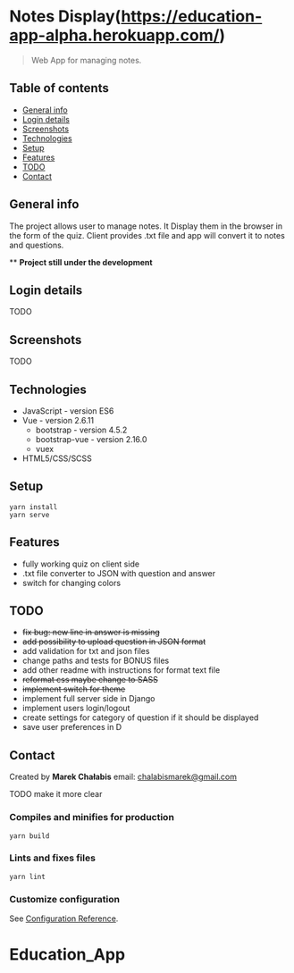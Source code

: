 # Notes Display(https://education-app-alpha.herokuapp.com/)

> Web App for managing notes.

## Table of contents

- [General info](#general-info)
- [Login details](#login-details)
- [Screenshots](#screenshots)
- [Technologies](#technologies)
- [Setup](#setup)
- [Features](#features)
- [TODO](#TODO)
- [Contact](#contact)

## General info

The project allows user to manage notes. It Display them in the browser in the form of the quiz. Client provides .txt file and app will convert it to notes and questions.

\*\* <b>Project still under the development</b>

## Login details

TODO

## Screenshots

TODO

## Technologies

- JavaScript - version ES6
- Vue - version 2.6.11
  - bootstrap - version 4.5.2
  - bootstrap-vue - version 2.16.0
  - vuex
- HTML5/CSS/SCSS

## Setup

```
yarn install
yarn serve
```

## Features

- fully working quiz on client side
- .txt file converter to JSON with question and answer
- switch for changing colors

## TODO

- ~~fix bug: new line in answer is missing~~
- ~~add possibility to upload question in JSON format~~
- add validation for txt and json files
- change paths and tests for BONUS files
- add other readme with instructions for format text file
- ~~reformat css maybe change to SASS~~
- ~~implement switch for theme~~
- implement full server side in Django
- implement users login/logout
- create settings for category of question if it should be displayed
- save user preferences in D

## Contact

Created by <b>Marek Chałabis</b> email: chalabismarek@gmail.com

TODO make it more clear

### Compiles and minifies for production

```
yarn build
```

### Lints and fixes files

```
yarn lint
```

### Customize configuration

See [Configuration Reference](https://cli.vuejs.org/config/).

# Education_App
